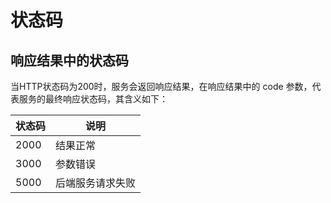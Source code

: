 
# 状态码



## 响应结果中的状态码

当HTTP状态码为200时，服务会返回响应结果，在响应结果中的 code 参数，代表服务的最终响应状态码，其含义如下：

| 状态码  | 说明       |
|------|----------|
| 2000 | 结果正常     |
| 3000 | 参数错误     |
| 5000 | 后端服务请求失败 |


